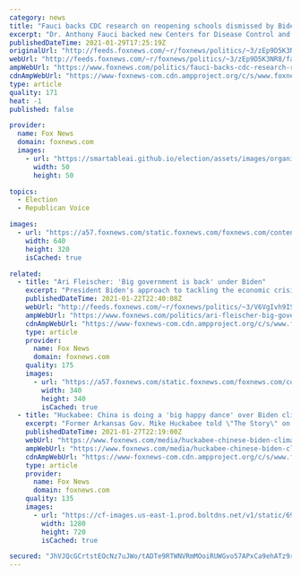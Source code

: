 ```yaml
---
category: news
title: "Fauci backs CDC research on reopening schools dismissed by Biden chief of staff"
excerpt: "Dr. Anthony Fauci backed new Centers for Disease Control and Prevention (CDC) findings that suggest schools can reopen safely during the coronavirus pandemic, despite President Biden's chief of staff previously downplaying the positive scientific research. "
publishedDateTime: 2021-01-29T17:25:19Z
originalUrl: "http://feeds.foxnews.com/~r/foxnews/politics/~3/zEp9D5K3NR8/fauci-backs-cdc-research-reopening-schools-dismissed-biden-chief-of-staff"
webUrl: "http://feeds.foxnews.com/~r/foxnews/politics/~3/zEp9D5K3NR8/fauci-backs-cdc-research-reopening-schools-dismissed-biden-chief-of-staff"
ampWebUrl: "https://www.foxnews.com/politics/fauci-backs-cdc-research-reopening-schools-dismissed-biden-chief-of-staff.amp"
cdnAmpWebUrl: "https://www-foxnews-com.cdn.ampproject.org/c/s/www.foxnews.com/politics/fauci-backs-cdc-research-reopening-schools-dismissed-biden-chief-of-staff.amp"
type: article
quality: 171
heat: -1
published: false

provider:
  name: Fox News
  domain: foxnews.com
  images:
    - url: "https://smartableai.github.io/election/assets/images/organizations/foxnews.com-50x50.jpg"
      width: 50
      height: 50

topics:
  - Election
  - Republican Voice

images:
  - url: "https://a57.foxnews.com/static.foxnews.com/foxnews.com/content/uploads/2021/01/640/320/Anthony-Fauci-White-House-Coronavirus-Task-Force-AP.jpg?ve=1&tl=1"
    width: 640
    height: 320
    isCached: true

related:
  - title: "Ari Fleischer: 'Big government is back' under Biden"
    excerpt: "President Biden's approach to tackling the economic crisis brought about by the coronavirus pandemic shows that \"big government is back\" in Washington, former White House Press Secretary Ari Fleischer said Friday."
    publishedDateTime: 2021-01-22T22:40:08Z
    webUrl: "http://feeds.foxnews.com/~r/foxnews/politics/~3/V6VgIvh9ISg/ari-fleischer-big-government-is-back-under-biden"
    ampWebUrl: "https://www.foxnews.com/politics/ari-fleischer-big-government-is-back-under-biden.amp"
    cdnAmpWebUrl: "https://www-foxnews-com.cdn.ampproject.org/c/s/www.foxnews.com/politics/ari-fleischer-big-government-is-back-under-biden.amp"
    type: article
    provider:
      name: Fox News
      domain: foxnews.com
    quality: 175
    images:
      - url: "https://a57.foxnews.com/static.foxnews.com/foxnews.com/content/uploads/2018/09/340/340/chamberlain-160.jpg?ve=1&tl=1"
        width: 340
        height: 340
        isCached: true
  - title: "Huckabee: China is doing a 'big happy dance' over Biden climate agenda"
    excerpt: "Former Arkansas Gov. Mike Huckabee told \"The Story\" on Wednesday that President Joe Biden's $2 trillion clean energy infrastructure plan will hurt U.S. jobs and \"embolden\" U.S. foreign adversaries."
    publishedDateTime: 2021-01-27T22:19:00Z
    webUrl: "https://www.foxnews.com/media/huckabee-chinese-biden-climate-change-executive-order"
    ampWebUrl: "https://www.foxnews.com/media/huckabee-chinese-biden-climate-change-executive-order.amp"
    cdnAmpWebUrl: "https://www-foxnews-com.cdn.ampproject.org/c/s/www.foxnews.com/media/huckabee-chinese-biden-climate-change-executive-order.amp"
    type: article
    provider:
      name: Fox News
      domain: foxnews.com
    quality: 135
    images:
      - url: "https://cf-images.us-east-1.prod.boltdns.net/v1/static/694940094001/41acda50-ffe3-4c3b-841c-8717076613b3/52e588d8-4eb2-4d4d-9add-6f2721e7fd50/1280x720/match/image.jpg"
        width: 1280
        height: 720
        isCached: true

secured: "JhVJQcGCrtstEOcNz7uJWo/tADTe9RTWNVRmMOoiRUWGvo57APxCa9ehATz9rBPOzyPTxwdNVmTL6oHOdASPkDJUh5iqN/Rq/pWsaVh1dCXG8Kwxn+TLUCHO3RcKr3kCqTkpOpjhm82ozMFB06Du1+tZ3ByMoNprGRf0ChX6cXShNKF4WZD7N3v7QC0uTk3TXzDuDIZOOmGrYertZYC6Uy/yySWnQWai55BGbTRRlJdSY+PEt6mlbDK8tFZ7mcBCMzKs/pjmQkL+37wFuwzFuJv+ztUU+wC+pzIFoVNAEt/6qQEEmLlqhf0Hl7yeqfGn36vlEX4M8fsyu2l6SdgGIt+ReUDnUMBBSOAWBQdqgAk=;lBTZPBUBuFk5OgR6XyvHzA=="
---
```



